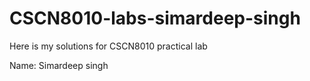 # CSCN8010-labs-simardeep-singh
Here is my solutions for CSCN8010 practical lab

Name: Simardeep singh